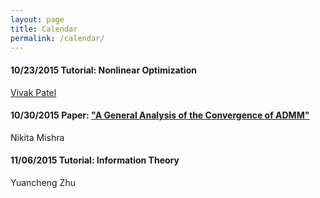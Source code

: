 ```yaml
---
layout: page
title: Calendar
permalink: /calendar/
---
```


#### 10/23/2015 Tutorial: Nonlinear Optimization
[Vivak Patel](http://helios-reading.github.io/opt_vivak/)
#### 10/30/2015 Paper: ["A General Analysis of the Convergence of ADMM"](http://arxiv.org/abs/1502.02009)
Nikita Mishra   
#### 11/06/2015 Tutorial: Information Theory  
Yuancheng Zhu 
 
